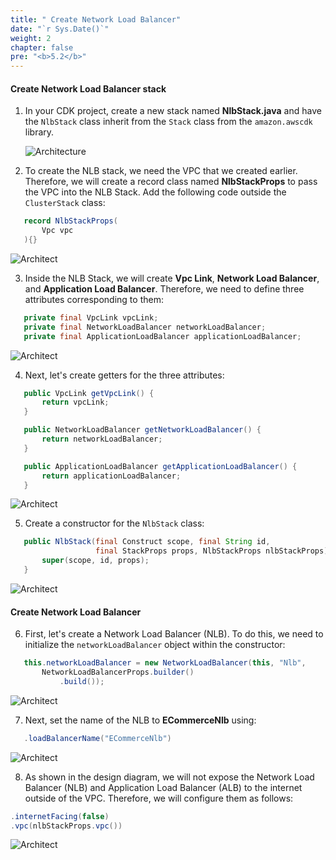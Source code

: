 ```yaml
---
title: " Create Network Load Balancer"
date: "`r Sys.Date()`"
weight: 2
chapter: false
pre: "<b>5.2</b>"
---
```


#### Create Network Load Balancer stack

1. In your CDK project, create a new stack named **NlbStack.java** and have the `NlbStack` class inherit from the `Stack` class from the `amazon.awscdk` library.

   ![Architecture](/images/5/createNLB/01.png?featherlight=false&width=60pc)

2. To create the NLB stack, we need the VPC that we created earlier. Therefore, we will create a record class named **NlbStackProps** to pass the VPC into the NLB Stack. Add the following code outside the `ClusterStack` class:

```java
   record NlbStackProps(
       Vpc vpc
   ){}
```

![Architect](/images/5/createNLB/02.png?featherlight=false&width=60pc)

3. Inside the NLB Stack, we will create **Vpc Link**, **Network Load Balancer**, and **Application Load Balancer**. Therefore, we need to define three attributes corresponding to them:

```java
   private final VpcLink vpcLink;
   private final NetworkLoadBalancer networkLoadBalancer;
   private final ApplicationLoadBalancer applicationLoadBalancer;
```
![Architect](/images/5/createNLB/03.png?featherlight=false&width=60pc)

4. Next, let's create getters for the three attributes:

```java
   public VpcLink getVpcLink() {
       return vpcLink;
   }

   public NetworkLoadBalancer getNetworkLoadBalancer() {
       return networkLoadBalancer;
   }

   public ApplicationLoadBalancer getApplicationLoadBalancer() {
       return applicationLoadBalancer;
   }
```

![Architect](/images/5/createNLB/04.png?featherlight=false&width=60pc)

5. Create a constructor for the `NlbStack` class:

```java
   public NlbStack(final Construct scope, final String id,
                   final StackProps props, NlbStackProps nlbStackProps) {
       super(scope, id, props);
   }
```

![Architect](/images/5/createNLB/05.png?featherlight=false&width=60pc)

#### Create Network Load Balancer

6. First, let's create a Network Load Balancer (NLB). To do this, we need to initialize the `networkLoadBalancer` object within the constructor:

```java
   this.networkLoadBalancer = new NetworkLoadBalancer(this, "Nlb",
       NetworkLoadBalancerProps.builder()
           .build());
```
![Architect](/images/5/createNLB/06.png?featherlight=false&width=60pc)

7. Next, set the name of the NLB to **ECommerceNlb** using:
```java
   .loadBalancerName("ECommerceNlb")
```

![Architect](/images/5/createNLB/07.png?featherlight=false&width=60pc)

8. As shown in the design diagram, we will not expose the Network Load Balancer (NLB) and Application Load Balancer (ALB) to the internet outside of the VPC. Therefore, we will configure them as follows:

```java
.internetFacing(false)
.vpc(nlbStackProps.vpc())
```
![Architect](/images/5/createNLB/08.png?featherlight=false&width=60pc)

